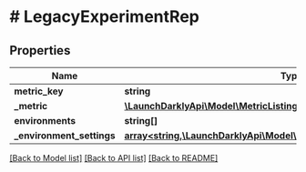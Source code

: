 # # LegacyExperimentRep

## Properties

Name | Type | Description | Notes
------------ | ------------- | ------------- | -------------
**metric_key** | **string** |  | [optional]
**_metric** | [**\LaunchDarklyApi\Model\MetricListingRep**](MetricListingRep.md) |  | [optional]
**environments** | **string[]** |  | [optional]
**_environment_settings** | [**array<string,\LaunchDarklyApi\Model\ExperimentEnvironmentSettingRep>**](ExperimentEnvironmentSettingRep.md) |  | [optional]

[[Back to Model list]](../../README.md#models) [[Back to API list]](../../README.md#endpoints) [[Back to README]](../../README.md)
